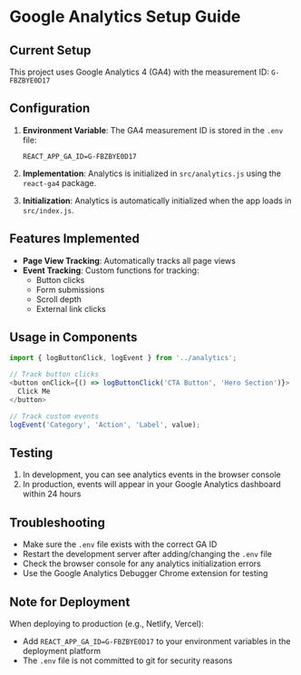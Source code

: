 # Google Analytics Setup Guide

## Current Setup

This project uses Google Analytics 4 (GA4) with the measurement ID: `G-FBZBYE0D17`

## Configuration

1. **Environment Variable**: The GA4 measurement ID is stored in the `.env` file:
   ```
   REACT_APP_GA_ID=G-FBZBYE0D17
   ```

2. **Implementation**: Analytics is initialized in `src/analytics.js` using the `react-ga4` package.

3. **Initialization**: Analytics is automatically initialized when the app loads in `src/index.js`.

## Features Implemented

- **Page View Tracking**: Automatically tracks all page views
- **Event Tracking**: Custom functions for tracking:
  - Button clicks
  - Form submissions
  - Scroll depth
  - External link clicks

## Usage in Components

```javascript
import { logButtonClick, logEvent } from '../analytics';

// Track button clicks
<button onClick={() => logButtonClick('CTA Button', 'Hero Section')}>
  Click Me
</button>

// Track custom events
logEvent('Category', 'Action', 'Label', value);
```

## Testing

1. In development, you can see analytics events in the browser console
2. In production, events will appear in your Google Analytics dashboard within 24 hours

## Troubleshooting

- Make sure the `.env` file exists with the correct GA ID
- Restart the development server after adding/changing the `.env` file
- Check the browser console for any analytics initialization errors
- Use the Google Analytics Debugger Chrome extension for testing

## Note for Deployment

When deploying to production (e.g., Netlify, Vercel):
- Add `REACT_APP_GA_ID=G-FBZBYE0D17` to your environment variables in the deployment platform
- The `.env` file is not committed to git for security reasons